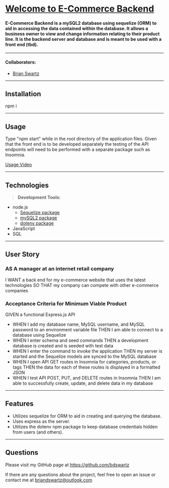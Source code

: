 # [Welcome to E-Commerce Backend](https://github.com/bdswartz/e-commerce-backend)

#### E-Commerce Backend is a mySQL2 database using sequelize (ORM) to aid in accessing the data contained within the database.  It allows a business owner to view and change information relating to their product line. It is the backend server and database and is meant to be used with a front end (tbd).

---

#### Collaborators:
* [Brian Swartz](https://github.com/bdswartz)

---

## Installation
npm i

---

## Usage
Type "npm start" while in the root directory of the application files.  Given that the front end is to be developed separately the testing of the API endpoints will need to be performed with a separate package such as Insomnia.


[Usage Video](screen-recording.mov "Usage Video")

---

## Technologies

> <b>Development Tools:</b>
  * node.js
    * [Sequelize package](https://www.npmjs.com/package/sequelize)
    * [mySQL2 package](https://www.npmjs.com/package/mysql2)
    * [dotenv package](https://www.npmjs.com/package/dotenv)
  * JavaScript
  * SQL

  ---

## User Story
### AS A manager at an internet retail company
I WANT a back end for my e-commerce website that uses the latest technologies
SO THAT my company can compete with other e-commerce companies

    
### Acceptance Criteria for Minimum Viable Product

GIVEN a functional Express.js API
*  WHEN I add my database name, MySQL username, and MySQL password to an environment  variable file
    THEN I am able to connect to a database using Sequelize
*  WHEN I enter schema and seed commands
    THEN a development database is created and is seeded with test data
*  WHEN I enter the command to invoke the application
    THEN my server is started and the Sequelize models are synced to the MySQL database
*  WHEN I open API GET routes in Insomnia for categories, products, or tags
    THEN the data for each of these routes is displayed in a formatted JSON
*  WHEN I test API POST, PUT, and DELETE routes in Insomnia
    THEN I am able to successfully create, update, and delete data in my database

---
## Features
-  Utilizes sequelize for ORM to aid in creating and querying the database.
-  Uses express as the server.
-  Utilizes the dotenv npm package to keep database credentials hidden from users (and others).


---

## Questions
Please visit my GitHub page
at https://github.com/bdswartz

If there are any questions about the project,
feel free to open an issue or contact me at briandswartz@outlook.com